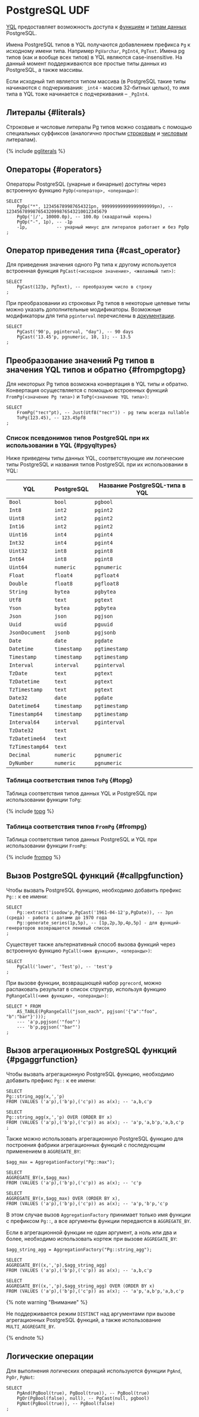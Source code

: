 # PostgreSQL UDF

<!-- markdownlint-disable blanks-around-fences -->

[YQL](../../index.md) предоставляет возможность доступа к [функциям](https://www.postgresql.org/docs/16/functions.html) и [типам данных](https://www.postgresql.org/docs/16/datatype.html) PostgreSQL.

Имена PostgreSQL типов в YQL получаются добавлением префикса `Pg` к исходному имени типа.
Например `PgVarchar`, `PgInt4`, `PgText`. Имена pg типов (как и вообще всех типов) в YQL являются case-insensitive. На данный момент поддерживаются все простые типы данных из PostgreSQL, а также массивы.

Если исходный тип является типом массива (в PostgreSQL такие типы начинаются с подчеркивания: `_int4` - массив 32-битных целых), то имя типа в YQL тоже начинается с подчеркивания – `_PgInt4`.

## Литералы {#literals}

Строковые и числовые литералы Pg типов можно создавать с помощью специальных суффиксов (аналогично простым [строковым](../yql/reference/yql-core/syntax/lexer#string-literals) и [числовым](../yql/reference/yql-core/syntax/lexer#literal-numbers) литералам).

{% include [pgliterals](./_includes/pgliterals.md) %}

## Операторы {#operators}

Операторы PostgreSQL (унарные и бинарные) доступны через встроенную функцию `PgOp(<оператор>, <операнды>)`:

```yql
SELECT
    PgOp("*", 123456789987654321pn, 99999999999999999999pn), --  12345678998765432099876543210012345679
    PgOp('|/', 10000.0p), -- 100.0p (квадратный корень)
    PgOp("-", 1p), -- -1p
    -1p,           -- унарный минус для литералов работает и без PgOp
;
```

## Оператор приведения типа {#cast_operator}

Для приведения значения одного Pg типа к другому используется встроенная функция `PgCast(<исходное значение>, <желаемый тип>)`:

```yql
SELECT
    PgCast(123p, PgText), -- преобразуем число в строку
;
```

При преобразовании из строковых Pg типов в некоторые целевые типы можно указать дополнительные модификаторы. Возможные модификаторы для типа `pginterval` перечислены в [документации](https://www.postgresql.org/docs/16/datatype-datetime.html).

```yql
SELECT
    PgCast('90'p, pginterval, "day"), -- 90 days
    PgCast('13.45'p, pgnumeric, 10, 1); -- 13.5
;
```

## Преобразование значений Pg типов в значения YQL типов и обратно {#frompgtopg}

Для некоторых Pg типов возможна конвертация в YQL типы и обратно. Конвертация осуществляется с помощью встроенных функций
`FromPg(<значение Pg типа>)` и `ToPg(<значение YQL типа>)`:

```yql
SELECT
    FromPg("тест"pt), -- Just(Utf8("тест")) - pg типы всегда nullable
    ToPg(123.45), -- 123.45pf8
;
```

### Список псевдонимов типов PostgreSQL при их использовании в YQL {#pgyqltypes}

Ниже приведены типы данных YQL, соответствующие им логические типы PostgreSQL и названия типов PostgreSQL при их использовании в YQL:

| YQL | PostgreSQL | Название PostgreSQL-типа в YQL|
|---|---|---|
| `Bool` | `bool` |`pgbool` |
| `Int8` | `int2` |`pgint2` |
| `Uint8` | `int2` |`pgint2` |
| `Int16` | `int2` |`pgint2` |
| `Uint16` | `int4` |`pgint4` |
| `Int32` | `int4` |`pgint4` |
| `Uint32` | `int8` |`pgint8` |
| `Int64` | `int8` |`pgint8` |
| `Uint64` | `numeric` |`pgnumeric` |
| `Float` | `float4` |`pgfloat4` |
| `Double` | `float8` |`pgfloat8` |
| `String` | `bytea` |`pgbytea` |
| `Utf8` | `text` |`pgtext` |
| `Yson` | `bytea` |`pgbytea` |
| `Json` | `json` |`pgjson` |
| `Uuid` | `uuid` |`pguuid` |
| `JsonDocument` | `jsonb` |`pgjsonb` |
| `Date` | `date` |`pgdate` |
| `Datetime` | `timestamp` |`pgtimestamp` |
| `Timestamp` | `timestamp` |`pgtimestamp` |
| `Interval` | `interval` | `pginterval` |
| `TzDate` | `text` |`pgtext` |
| `TzDatetime` | `text` |`pgtext` |
| `TzTimestamp` | `text` |`pgtext` |
| `Date32` | `date` | `pgdate`|
| `Datetime64` | `timestamp` |`pgtimestamp` |
| `Timestamp64` | `timestamp` |`pgtimestamp` |
| `Interval64`| `interval` |`pginterval` |
| `TzDate32` | `text` |  |`pgtext` |
| `TzDatetime64` | `text` |  |`pgtext` |
| `TzTimestamp64` | `text` |  |`pgtext` |
| `Decimal` | `numeric` |`pgnumeric` |
| `DyNumber` | `numeric` |`pgnumeric` |


### Таблица соответствия типов `ToPg` {#topg}

Таблица соответствия типов данных YQL и PostgreSQL при использовании функции `ToPg`:

{% include [topg](_includes/topg.md) %}

### Таблица соответствия типов `FromPg` {#frompg}

Таблица соответствия типов данных PostgreSQL и YQL при использовании функции `FromPg`:

{% include [frompg](_includes/frompg.md) %}

## Вызов PostgreSQL функций {#callpgfunction}

Чтобы вызвать PostgreSQL функцию, необходимо добавить префикс `Pg::` к ее имени:

```yql
SELECT
    Pg::extract('isodow'p,PgCast('1961-04-12'p,PgDate)), -- 3pn (среда) - работа с датами до 1970 года
    Pg::generate_series(1p,5p), -- [1p,2p,3p,4p,5p] - для функций-генераторов возвращается ленивый список
;
```

Существует также альтернативный способ вызова функций через встроенную функцию `PgCall(<имя функции>, <операнды>)`:

```yql
SELECT
    PgCall('lower', 'Test'p), -- 'test'p
;
```

При вызове функции, возвращающей набор `pgrecord`, можно распаковать результат в список структур, используя функцию `PgRangeCall(<имя функции>, <операнды>)`:

```yql
SELECT * FROM
    AS_TABLE(PgRangeCall("json_each", pgjson('{"a":"foo", "b":"bar"}')));
    --- 'a'p,pgjson('"foo"')
    --- 'b'p,pgjson('"bar"')
;
```



## Вызов агрегационных PostgreSQL функций {#pgaggrfunction}

Чтобы вызвать агрегационную PostgreSQL функцию, необходимо добавить префикс `Pg::` к ее имени:

```yql
SELECT
Pg::string_agg(x,','p)
FROM (VALUES ('a'p),('b'p),('c'p)) as a(x); -- 'a,b,c'p

SELECT
Pg::string_agg(x,','p) OVER (ORDER BY x)
FROM (VALUES ('a'p),('b'p),('c'p)) as a(x); -- 'a'p,'a,b'p,'a,b,c'p
;
```

Также можно использовать агрегационную PostgreSQL функцию для построения фабрики агрегационных функций с последующим применением в `AGGREGATE_BY`:

```yql
$agg_max = AggregationFactory("Pg::max");

SELECT
AGGREGATE_BY(x,$agg_max)
FROM (VALUES ('a'p),('b'p),('c'p)) as a(x); -- 'c'p

SELECT
AGGREGATE_BY(x,$agg_max) OVER (ORDER BY x),
FROM (VALUES ('a'p),('b'p),('c'p)) as a(x); -- 'a'p,'b'p,'c'p
```

В этом случае вызов `AggregationFactory` принимает только имя функции с префиксом `Pg::`, а все аргументы функции передаются в `AGGREGATE_BY`.

Если в агрегационной функции не один аргумент, а ноль или два и более, необходимо использовать кортеж при вызове `AGGREGATE_BY`:

```yql
$agg_string_agg = AggregationFactory("Pg::string_agg");

SELECT
AGGREGATE_BY((x,','p),$agg_string_agg)
FROM (VALUES ('a'p),('b'p),('c'p)) as a(x); -- 'a,b,c'p

SELECT
AGGREGATE_BY((x,','p),$agg_string_agg) OVER (ORDER BY x)
FROM (VALUES ('a'p),('b'p),('c'p)) as a(x); -- 'a'p,'a,b'p,'a,b,c'p
```

{% note warning "Внимание" %}

Не поддерживается режим `DISTINCT` над аргументами при вызове агрегационных PostgreSQL функций, а также использование `MULTI_AGGREGATE_BY`.

{% endnote %}

## Логические операции

Для выполнения логических операций используются функции `PgAnd`, `PgOr`, `PgNot`:

```yql
SELECT
    PgAnd(PgBool(true), PgBool(true)), -- PgBool(true)
    PgOr(PgBool(false), null), -- PgCast(null, pgbool)
    PgNot(PgBool(true)), -- PgBool(false)
;
```

